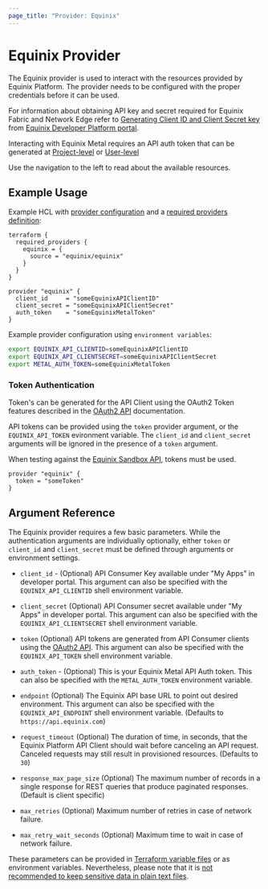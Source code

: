 ```yaml
---
page_title: "Provider: Equinix"
---
```


# Equinix Provider

The Equinix provider is used to interact with the resources provided by Equinix Platform.
The provider needs to be configured with the proper credentials before
it can be used.

For information about obtaining API key and secret required for Equinix Fabric and Network Edge refer to
[Generating Client ID and Client Secret key](https://developer.equinix.com/docs/ecx-getting-started#generating-client-id-and-client-secret-key)
from [Equinix Developer Platform portal](https://developer.equinix.com).

Interacting with Equinix Metal requires an API auth token that can be generated at [Project-level](https://metal.equinix.com/developers/docs/accounts/projects/#api-keys) or [User-level](https://metal.equinix.com/developers/docs/accounts/users/#api-keys)

Use the navigation to the left to read about the available resources.

## Example Usage

Example HCL with [provider configuration](https://www.terraform.io/docs/configuration/providers.html)
and a [required providers definition](https://www.terraform.io/language/settings#specifying-a-required-terraform-version):

```hcl
terraform {
  required_providers {
    equinix = {
      source = "equinix/equinix"
    }
  }
}

provider "equinix" {
  client_id     = "someEquinixAPIClientID"
  client_secret = "someEquinixAPIClientSecret"
  auth_token    = "someEquinixMetalToken"
}
```

Example provider configuration using `environment variables`:

```sh
export EQUINIX_API_CLIENTID=someEquinixAPIClientID
export EQUINIX_API_CLIENTSECRET=someEquinixAPIClientSecret
export METAL_AUTH_TOKEN=someEquinixMetalToken
```

### Token Authentication

Token's can be generated for the API Client using the OAuth2 Token features described in the
[OAuth2 API](https://developer.equinix.com/catalog/accesstokenv1#operation/GetOAuth2AccessToken) documentation.

API tokens can be provided using the `token` provider argument, or the `EQUINIX_API_TOKEN` evironment variable.
The `client_id` and `client_secret` arguments will be ignored in the presence of a `token` argument.

When testing against the [Equinix Sandbox API](https://developer.equinix.com/environment/sandbox), tokens must be used.

```hcl
provider "equinix" {
  token = "someToken"
}
```

## Argument Reference

The Equinix provider requires a few basic parameters. While the authentication arguments are
individually optionally, either `token` or `client_id` and `client_secret` must be defined
through arguments or environment settings.

* `client_id` - (Optional) API Consumer Key available under "My Apps" in
  developer portal. This argument can also be specified with the
  `EQUINIX_API_CLIENTID` shell environment variable.

* `client_secret` (Optional) API Consumer secret available under "My Apps" in
  developer portal. This argument can also be specified with the
  `EQUINIX_API_CLIENTSECRET` shell environment variable.

* `token` (Optional) API tokens are generated from API Consumer clients using
  the [OAuth2
  API](https://developer.equinix.com/docs/ecx-getting-started#requesting-access-and-refresh-tokens).
  This argument can also be specified with the `EQUINIX_API_TOKEN` shell
  environment variable.

* `auth_token` - (Optional) This is your Equinix Metal API Auth token. This can
  also be specified with the `METAL_AUTH_TOKEN` environment variable.

* `endpoint` (Optional) The Equinix API base URL to point out desired environment.
   This argument can also be specified with the `EQUINIX_API_ENDPOINT`
   shell environment variable. (Defaults to `https://api.equinix.com`)

* `request_timeout` (Optional) The duration of time, in seconds, that the
  Equinix Platform API Client should wait before canceling an API request.
  Canceled requests may still result in provisioned resources. (Defaults to `30`)

* `response_max_page_size` (Optional) The maximum number of records in a single response
  for REST queries that produce paginated responses. (Default is client specific)

* `max_retries` (Optional) Maximum number of retries in case of network failure.

* `max_retry_wait_seconds` (Optional) Maximum time to wait in case of network failure.

These parameters can be provided in [Terraform variable
files](https://www.terraform.io/docs/configuration/variables.html#variable-definitions-tfvars-files)
or as environment variables. Nevertheless, please note that it is [not
recommended to keep sensitive data in plain text
files](https://www.terraform.io/docs/state/sensitive-data.html).
